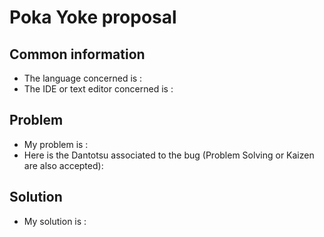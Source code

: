 # Poka Yoke proposal

## Common information

- The language concerned is : 
- The IDE or text editor concerned is :

## Problem

- My problem is :
- Here is the Dantotsu associated to the bug (Problem Solving or Kaizen are also accepted): 

## Solution

- My solution is :